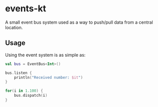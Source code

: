 # events-kt

A small event bus system used as a way to push/pull data from a central location.

## Usage
Using the event system is as simple as:
```kt
val bus = EventBus<Int>()

bus.listen {
    println("Received number: $it")
}

for(i in 1.100) {
    bus.dispatch(i)
}
```
